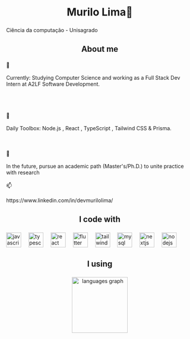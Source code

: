 <h1 align="center">Murilo Lima🥋</h1>

###

<p align="left">Ciência da computação - Unisagrado</p>

###

<h2 align="center">About me</h2>

###

<p align="left">🌱 <br><br>Currently: Studying Computer Science and working as a Full Stack Dev Intern at A2LF Software Development.<br><br><br><br><br>🧰 <br><br>Daily Toolbox: Node.js , React , TypeScript , Tailwind CSS & Prisma.<br><br><br><br>🔗 <br><br>In the future, pursue an academic path (Master's/Ph.D.) to unite practice with research<br><br>📫 <br><br>https://www.linkedin.com/in/devmurilolima/</p>

###

<h2 align="center">I code with</h2>

###

<div align="left">
  <img src="https://cdn.jsdelivr.net/gh/devicons/devicon/icons/javascript/javascript-original.svg" height="40" alt="javascript logo"  />
  <img width="12" />
  <img src="https://cdn.jsdelivr.net/gh/devicons/devicon/icons/typescript/typescript-original.svg" height="40" alt="typescript logo"  />
  <img width="12" />
  <img src="https://cdn.jsdelivr.net/gh/devicons/devicon/icons/react/react-original.svg" height="40" alt="react logo"  />
  <img width="12" />
  <img src="https://cdn.jsdelivr.net/gh/devicons/devicon/icons/flutter/flutter-original.svg" height="40" alt="flutter logo"  />
  <img width="12" />
  <img src="https://cdn.jsdelivr.net/gh/devicons/devicon/icons/tailwindcss/tailwindcss-original-wordmark.svg" height="40" alt="tailwindcss logo"  />
  <img width="12" />
  <img src="https://cdn.jsdelivr.net/gh/devicons/devicon/icons/mysql/mysql-original.svg" height="40" alt="mysql logo"  />
  <img width="12" />
  <img src="https://cdn.jsdelivr.net/gh/devicons/devicon/icons/nextjs/nextjs-original.svg" height="40" alt="nextjs logo"  />
  <img width="12" />
  <img src="https://cdn.jsdelivr.net/gh/devicons/devicon/icons/nodejs/nodejs-original.svg" height="40" alt="nodejs logo"  />
</div>

###

<h2 align="center">I using</h2>

###

<div align="center">
  <img src="https://github-readme-stats.vercel.app/api/top-langs?username=MuriloROL&locale=en&hide_title=false&layout=compact&card_width=320&langs_count=5&theme=dracula&hide_border=false&order=2" height="150" alt="languages graph"  />
</div>

###
